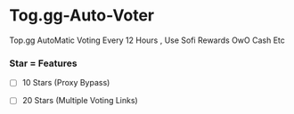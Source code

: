# Tog.gg-Auto-Voter
Top.gg AutoMatic Voting Every 12 Hours , Use Sofi Rewards OwO Cash Etc

### Star = Features
- [ ] 10 Stars (Proxy Bypass)
- [ ] 20 Stars (Multiple Voting Links)

